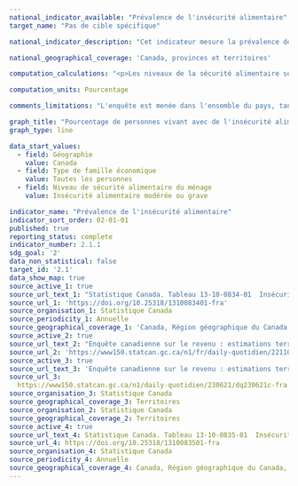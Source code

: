 ```yaml
---
national_indicator_available: "Prévalence de l'insécurité alimentaire"
target_name: "Pas de cible spécifique"

national_indicator_description: "Cet indicateur mesure la prévalence de l'insécurité alimentaire."

national_geographical_coverage: 'Canada, provinces et territoires'

computation_calculations: "<p>Les niveaux de la sécurité alimentaire se définissent comme: <br>1 - Sécurité alimentaire : Aucun signe d'un problème concernant l'accès à la nourriture lié au revenu; <br>2- Insécurité alimentaire marginale : Exactement un signe d'un problème concernant l'accès à la nourriture lié au revenu; <br>3 - Insécurité alimentaire modérée : Signe de compromis en matière de qualité et/ou de quantité d'aliments consommés; <br>4 - Insécurité alimentaire grave : Signe de consommation alimentaire réduite et d'habitudes alimentaires perturbées; <br>Insécurité alimentaire : Comprend l'insécurité alimentaire marginale, modérée et grave.</p>"

computation_units: Pourcentage

comments_limitations: "L'enquête est menée dans l'ensemble du pays, tant dans les provinces que dans les territoires. Sont exclus du champ de l'enquête les personnes qui vivent dans les réserves et dans d'autres peuplements autochtones des provinces, les pensionnaires d'établissements institutionnels et les ménages situés dans des régions extrêmement éloignées où la densité de population est très faible. Dans l'ensemble, ces exclusions représentent moins de 2 % de la population."

graph_title: "Pourcentage de personnes vivant avec de l'insécurité alimentaire"
graph_type: line

data_start_values:
  - field: Géographie
    value: Canada
  - field: Type de famille économique
    value: Toutes les personnes
  - field: Niveau de sécurité alimentaire du ménage
    value: Insécurité alimentaire modérée ou grave

indicator_name: "Prévalence de l'insécurité alimentaire"
indicator_sort_order: 02-01-01
published: true
reporting_status: complete
indicator_number: 2.1.1
sdg_goal: '2'
data_non_statistical: false
target_id: '2.1'
data_show_map: true
source_active_1: true
source_url_text_1: "Statistique Canada. Tableau 13-10-0834-01  Insécurité alimentaire selon le type de famille économique"
source_url_1: 'https://doi.org/10.25318/1310083401-fra'
source_organisation_1: Statistique Canada
source_periodicity_1: Annuelle
source_geographical_coverage_1: 'Canada, Région géographique du Canada, Province ou territoire'
source_active_2: true
source_url_text_2: "Enquête canadienne sur le revenu : estimations territoriales, 2020"
source_url_2: 'https://www150.statcan.gc.ca/n1/fr/daily-quotidien/221103/dq221103d-fra.pdf?st=uKbP8kwx'
source_active_3: true
source_url_text_3: 'Enquête canadienne sur le revenu : estimations territoriales, 2021'
source_url_3: 
  https://www150.statcan.gc.ca/n1/daily-quotidien/230621/dq230621c-fra.htm
source_organisation_3: Statistique Canada
source_geographical_coverage_3: Territoires 
source_organisation_2: Statistique Canada
source_geographical_coverage_2: Territoires 
source_active_4: true
source_url_text_4: Statistique Canada. Tableau 13-10-0835-01  Insécurité alimentaire selon certaines caractéristiques démographiques
source_url_4: https://doi.org/10.25318/1310083501-fra
source_organisation_4: Statistique Canada
source_periodicity_4: Annuelle
source_geographical_coverage_4: Canada, Région géographique du Canada, Province ou territoire
---
```

